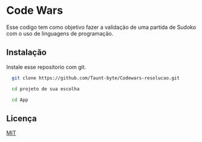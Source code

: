 
# Code Wars

Esse codigo tem como objetivo fazer a validação de uma partida de Sudoko com o uso de linguagens de programação.


## Instalação

Instale esse repositorio com git.

```bash
  git clone https://github.com/Taunt-byte/Codewars-resolucao.git 

  cd projeto de sua escolha

  cd App
```

## Licença

[MIT](https://choosealicense.com/licenses/mit/)

